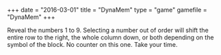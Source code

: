 +++
date = "2016-03-01"
title = "DynaMem"
type = "game"
gamefile = "DynaMem"
+++

Reveal the numbers 1 to 9. Selecting a number out of order will shift the entire row to the right, the whole column down, or both depending on the symbol of the block. No counter on this one. Take your time.
